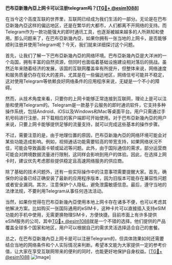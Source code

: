 **巴布亞新幾內亞上网卡可以注册telegram吗？[[TG💪+ @esim1088](https://t.me/s/esim1088)]**

在当今这个高度互联的世界里，互联网已经成为我们生活的一部分。无论是在巴布亞新幾內亞这样的偏远地区，还是在繁华的大都市，人们都离不开网络的支持。而Telegram作为一款功能强大的即时通讯工具，也逐渐被越来越多的人所熟知和使用。那么问题来了，在巴布亞新幾內亞，如果你拥有一张当地的上网卡，是否能够顺利注册并使用Telegram呢？今天，我们就来详细探讨这个问题。

首先，让我们了解一下巴布亞新幾內亞的网络环境。巴布亞新幾內亞是大洋洲的一个岛国，拥有丰富的自然资源，但同时也面临着基础设施建设相对落后的挑战。虽然近年来随着经济的发展，该国的互联网覆盖率有所提升，但整体来说，网络速度和服务质量仍存在较大的差异。尤其是在一些偏远地区，网络信号可能并不稳定，这对使用Telegram等依赖良好网络条件的应用程序来说，无疑是一个不小的障碍。

然而，从技术角度来看，只要你的上网卡能够正常连接到互联网，理论上是可以注册和使用Telegram的。Telegram是一款基于云服务的即时通讯软件，它支持多种操作系统，包括Android、iOS以及Windows和Mac等桌面平台。用户只需通过手机号码进行注册，并下载相应的客户端即可开始使用。对于巴布亞新幾內亞的用户来说，只要上网卡能够提供足够的流量支持，就可以完成这些基本的操作步骤。

不过，需要注意的是，由于地理位置的原因，巴布亞新幾內亞的网络环境可能会对某些功能造成影响。例如，视频通话功能需要较高的带宽支持，如果网络状况不佳，可能会导致画面卡顿或延迟等问题。此外，由于国际通信的需求，部分运营商可能会对跨境数据流量进行限制，这同样会影响到用户的体验。因此，在选择上网卡时，建议优先考虑那些提供稳定且高速网络服务的供应商。

除了基础的技术问题外，还有一些实际操作中的注意事项需要提醒大家。首先，确保你的设备已经正确安装了最新的应用程序版本，因为旧版本可能存在兼容性问题或者安全漏洞。其次，注意保护个人隐私，避免泄露敏感信息。最后，遵守当地的法律法规，不要利用Telegram从事任何违法活动。

当然，如果你觉得在巴布亞新幾內亞使用本地上网卡存在诸多不便，也可以考虑其他解决方案。比如购买一张国际通用的eSIM卡，这种卡片可以直接插入支持eSIM功能的手机中使用，无需更换物理SIM卡，方便快捷。目前市面上有许多提供eSIM服务的公司，其中[TG💪+ @esim1088](https://t.me/s/esim1088)就是一个不错的选择。他们提供的产品覆盖全球多个国家和地区，用户可以根据自己的需求灵活选择适合自己的套餐。

总之，在巴布亞新幾內亞上网卡是可以注册Telegram的，但具体效果如何还需要结合当地的网络条件和个人实际情况来判断。希望本文能为大家提供一定的参考价值，让大家在享受互联网带来的便利的同时，也能更好地保护自身权益。[[TG💪+ @esim1088](https://t.me/s/esim1088) ![Image](https://i.postimg.cc/4NQfJmqS/Snipaste-2025-05-13-00-14-12.png)]